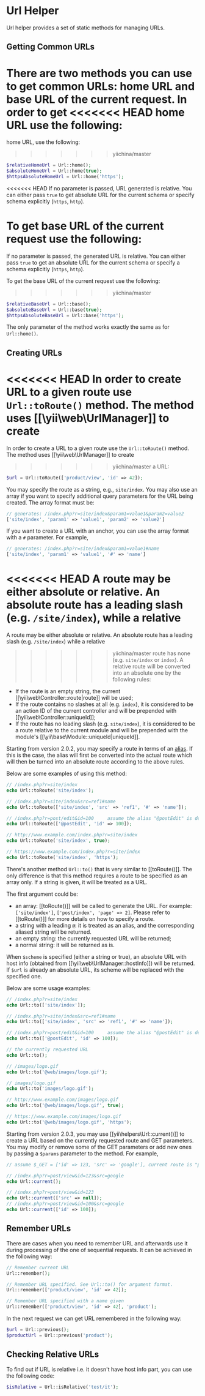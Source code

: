 Url Helper
==========

Url helper provides a set of static methods for managing URLs.


## Getting Common URLs <span id="getting-common-urls"></span>

There are two methods you can use to get common URLs: home URL and base URL of the current request. In order to get
<<<<<<< HEAD
home URL use the following:
=======
home URL, use the following:
>>>>>>> yiichina/master

```php
$relativeHomeUrl = Url::home();
$absoluteHomeUrl = Url::home(true);
$httpsAbsoluteHomeUrl = Url::home('https');
```

<<<<<<< HEAD
If no parameter is passed, URL generated is relative. You can either pass `true` to get absolute URL for the current
schema or specify schema explicitly (`https`, `http`).

To get base URL of the current request use the following:
=======
If no parameter is passed, the generated URL is relative. You can either pass `true` to get an absolute URL for the current
schema or specify a schema explicitly (`https`, `http`).

To get the base URL of the current request use the following:
>>>>>>> yiichina/master
 
```php
$relativeBaseUrl = Url::base();
$absoluteBaseUrl = Url::base(true);
$httpsAbsoluteBaseUrl = Url::base('https');
```

The only parameter of the method works exactly the same as for `Url::home()`.


## Creating URLs <span id="creating-urls"></span>

<<<<<<< HEAD
In order to create URL to a given route use `Url::toRoute()` method. The method uses [[\yii\web\UrlManager]] to create
=======
In order to create a URL to a given route use the `Url::toRoute()` method. The method uses [[\yii\web\UrlManager]] to create
>>>>>>> yiichina/master
a URL:

```php
$url = Url::toRoute(['product/view', 'id' => 42]);
```
 
You may specify the route as a string, e.g., `site/index`. You may also use an array if you want to specify additional
query parameters for the URL being created. The array format must be:

```php
// generates: /index.php?r=site/index&param1=value1&param2=value2
['site/index', 'param1' => 'value1', 'param2' => 'value2']
```

If you want to create a URL with an anchor, you can use the array format with a `#` parameter. For example,

```php
// generates: /index.php?r=site/index&param1=value1#name
['site/index', 'param1' => 'value1', '#' => 'name']
```

<<<<<<< HEAD
A route may be either absolute or relative. An absolute route has a leading slash (e.g. `/site/index`), while a relative
=======
A route may be either absolute or relative. An absolute route has a leading slash (e.g. `/site/index`) while a relative
>>>>>>> yiichina/master
route has none (e.g. `site/index` or `index`). A relative route will be converted into an absolute one by the following rules:

- If the route is an empty string, the current [[\yii\web\Controller::route|route]] will be used;
- If the route contains no slashes at all (e.g. `index`), it is considered to be an action ID of the current controller
  and will be prepended with [[\yii\web\Controller::uniqueId]];
- If the route has no leading slash (e.g. `site/index`), it is considered to be a route relative to the current module
  and will be prepended with the module's [[\yii\base\Module::uniqueId|uniqueId]].
  
Starting from version 2.0.2, you may specify a route in terms of an [alias](concept-aliases.md). If this is the case,
the alias will first be converted into the actual route which will then be turned into an absolute route according
to the above rules.

Below are some examples of using this method:

```php
// /index.php?r=site/index
echo Url::toRoute('site/index');

// /index.php?r=site/index&src=ref1#name
echo Url::toRoute(['site/index', 'src' => 'ref1', '#' => 'name']);

// /index.php?r=post/edit&id=100     assume the alias "@postEdit" is defined as "post/edit"
echo Url::toRoute(['@postEdit', 'id' => 100]);

// http://www.example.com/index.php?r=site/index
echo Url::toRoute('site/index', true);

// https://www.example.com/index.php?r=site/index
echo Url::toRoute('site/index', 'https');
```

There's another method `Url::to()` that is very similar to [[toRoute()]]. The only difference is that this method
requires a route to be specified as an array only. If a string is given, it will be treated as a URL.

The first argument could be:
         
- an array: [[toRoute()]] will be called to generate the URL. For example:
  `['site/index']`, `['post/index', 'page' => 2]`. Please refer to [[toRoute()]] for more details
  on how to specify a route.
- a string with a leading `@`: it is treated as an alias, and the corresponding aliased string
  will be returned.
- an empty string: the currently requested URL will be returned;
- a normal string: it will be returned as is.

When `$scheme` is specified (either a string or true), an absolute URL with host info (obtained from
[[\yii\web\UrlManager::hostInfo]]) will be returned. If `$url` is already an absolute URL, its scheme
will be replaced with the specified one.

Below are some usage examples:

```php
// /index.php?r=site/index
echo Url::to(['site/index']);

// /index.php?r=site/index&src=ref1#name
echo Url::to(['site/index', 'src' => 'ref1', '#' => 'name']);

// /index.php?r=post/edit&id=100     assume the alias "@postEdit" is defined as "post/edit"
echo Url::to(['@postEdit', 'id' => 100]);

// the currently requested URL
echo Url::to();

// /images/logo.gif
echo Url::to('@web/images/logo.gif');

// images/logo.gif
echo Url::to('images/logo.gif');

// http://www.example.com/images/logo.gif
echo Url::to('@web/images/logo.gif', true);

// https://www.example.com/images/logo.gif
echo Url::to('@web/images/logo.gif', 'https');
```

Starting from version 2.0.3, you may use [[yii\helpers\Url::current()]] to create a URL based on the currently
requested route and GET parameters. You may modify or remove some of the GET parameters or add new ones by
passing a `$params` parameter to the method. For example,

```php
// assume $_GET = ['id' => 123, 'src' => 'google'], current route is "post/view"

// /index.php?r=post/view&id=123&src=google
echo Url::current();

// /index.php?r=post/view&id=123
echo Url::current(['src' => null]);
// /index.php?r=post/view&id=100&src=google
echo Url::current(['id' => 100]);
```


## Remember URLs <span id="remember-urls"></span>

There are cases when you need to remember URL and afterwards use it during processing of the one of sequential requests.
It can be achieved in the following way:
 
```php
// Remember current URL 
Url::remember();

// Remember URL specified. See Url::to() for argument format.
Url::remember(['product/view', 'id' => 42]);

// Remember URL specified with a name given
Url::remember(['product/view', 'id' => 42], 'product');
```

In the next request we can get URL remembered in the following way:

```php
$url = Url::previous();
$productUrl = Url::previous('product');
```
                        
## Checking Relative URLs <span id="checking-relative-urls"></span>

To find out if URL is relative i.e. it doesn't have host info part, you can use the following code:
                             
```php
$isRelative = Url::isRelative('test/it');
```
